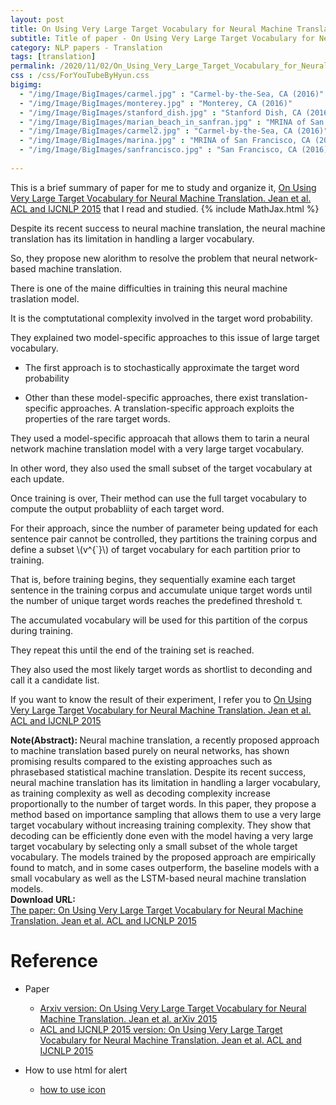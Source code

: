 ```yaml
---
layout: post
title: On Using Very Large Target Vocabulary for Neural Machine Translation. Jean et al. ACL and IJCNLP. 2015.
subtitle: Title of paper - On Using Very Large Target Vocabulary for Neural Machine Translation. Jean et al. ACL and IJCNLP. 2015.
category: NLP papers - Translation
tags: [translation]
permalink: /2020/11/02/On_Using_Very_Large_Target_Vocabulary_for_Neural_Machine_Translation/
css : /css/ForYouTubeByHyun.css
bigimg: 
  - "/img/Image/BigImages/carmel.jpg" : "Carmel-by-the-Sea, CA (2016)"
  - "/img/Image/BigImages/monterey.jpg" : "Monterey, CA (2016)"
  - "/img/Image/BigImages/stanford_dish.jpg" : "Stanford Dish, CA (2016)"
  - "/img/Image/BigImages/marian_beach_in_sanfran.jpg" : "MRINA of San Francisco, CA (2016)"
  - "/img/Image/BigImages/carmel2.jpg" : "Carmel-by-the-Sea, CA (2016)"
  - "/img/Image/BigImages/marina.jpg" : "MRINA of San Francisco, CA (2016)"
  - "/img/Image/BigImages/sanfrancisco.jpg" : "San Francisco, CA (2016)"
  
---
```


This is a brief summary of paper for me to study and organize it, [On Using Very Large Target Vocabulary for Neural Machine Translation. Jean et al. ACL and IJCNLP 2015](https://www.aclweb.org/anthology/P15-1001/) that I read and studied. 
{% include MathJax.html %}

Despite its recent success to neural machine translation, the neural machine translation has its limitation in handling a larger vocabulary.
 
So, they propose new alorithm to resolve the problem that neural network-based machine translation. 

There is one of the maine difficulties in training this neural machine traslation model. 

It is the comptutational complexity involved in the target word probability. 

They explained two model-specific approaches to this issue of large target vocabulary. 

- The first approach is to stochastically approximate the target word probability

- Other than these model-specific approaches, there exist translation-specific approaches. A translation-specific approach exploits the properties of the rare target words.

They used a model-specific approacah that allows them to tarin a neural network machine translation model with a very large target vocabulary. 

In other word, they also used the small subset of the target vocabulary at each update.

Once training is over, Their method can use the full target vocabulary to compute the output probabliity of each target word. 

For their approach, since the number of parameter being updated for each sentence pair cannot be controlled, they partitions the training corpus and define a subset \\(v^{`}\\) of target vocabulary for each partition prior to training.

That is, before training begins, they sequentially examine each target sentence in the training corpus and accumulate unique target words until the number of unique target words reaches the predefined threshold τ.

The accumulated vocabulary will be used for this partition of the corpus during training. 

They repeat this until the end of the training set is reached. 

They also used the most likely target words as shortlist to deconding and call it a candidate list.

If you want to know the result of their experiment, I refer you to [On Using Very Large Target Vocabulary for Neural Machine Translation. Jean et al. ACL and IJCNLP 2015](https://www.aclweb.org/anthology/P15-1001/)

<div class="alert alert-info" role="alert"><i class="fa fa-info-circle"></i> <b>Note(Abstract): </b>
Neural machine translation, a recently proposed approach to machine translation based purely on neural networks, has shown promising results compared to the existing approaches such as phrasebased statistical machine translation. Despite its recent success, neural machine translation has its limitation in handling a larger vocabulary, as training complexity as well as decoding complexity increase proportionally to the number of target words. In this paper, they propose a method based on importance sampling that allows them to use a very large target vocabulary without increasing training complexity. They show that decoding can be efficiently done even with the model having a very large target vocabulary by selecting only a small subset of the whole target vocabulary. The models trained by the proposed approach are empirically found to match, and in some cases outperform, the baseline models with a small vocabulary as well as the LSTM-based neural machine translation models. 
</div>
    
<div class="alert alert-success" role="alert"><i class="fa fa-paperclip fa-lg"></i> <b>Download URL: </b><br>
  <a href="https://www.aclweb.org/anthology/P15-1001/">The paper: On Using Very Large Target Vocabulary for Neural Machine Translation. Jean et al. ACL and IJCNLP 2015</a>
</div>

# Reference 

- Paper 
  - [Arxiv version: On Using Very Large Target Vocabulary for Neural Machine Translation. Jean et al. arXiv 2015](https://arxiv.org/abs/1412.2007)
  - [ACL and IJCNLP 2015 version: On Using Very Large Target Vocabulary for Neural Machine Translation. Jean et al. ACL and IJCNLP 2015](https://www.aclweb.org/anthology/P15-1001/)
  
- How to use html for alert
  - [how to use icon](http://idratherbewriting.com/documentation-theme-jekyll/mydoc_icons.html)
    


